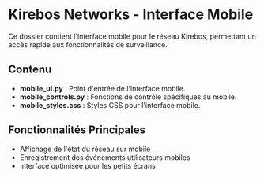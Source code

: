 # Kirebos Networks - Interface Mobile

Ce dossier contient l'interface mobile pour le réseau Kirebos, permettant un accès rapide aux fonctionnalités de surveillance.

## Contenu
- **mobile_ui.py** : Point d'entrée de l'interface mobile.
- **mobile_controls.py** : Fonctions de contrôle spécifiques au mobile.
- **mobile_styles.css** : Styles CSS pour l'interface mobile.

## Fonctionnalités Principales
- Affichage de l'état du réseau sur mobile
- Enregistrement des événements utilisateurs mobiles
- Interface optimisée pour les petits écrans
